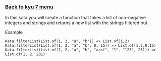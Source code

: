 ### [Back to kyu 7 menu](src/main/java/net/oleksin/kata/kyu7/README.md)<br>
In this kata you will create a function that takes a list of non-negative integers and strings and returns a new list with the strings filtered out.

Example
```
Kata.filterList(List.of(1, 2, "a", "b")) => List.of(1,2)
Kata.filterList(List.of(1, 2, "a", "b", 0, 15)) => List.of(1,2,0,15)
Kata.filterList(List.of(1, 2, "a", "b", "aasf", "1", "123", 231)) => List.of(1, 2, 231)
```